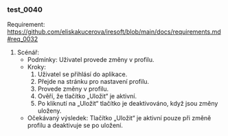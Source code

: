### test_0040

Requirement: https://github.com/eliskakucerova/iresoft/blob/main/docs/requirements.md#req_0032

1. Scénář:
   - Podmínky: Uživatel provede změny v profilu.
   - Kroky:
     1. Uživatel se přihlásí do aplikace.
     2. Přejde na stránku pro nastavení profilu.
     3. Provede změny v profilu.
     4. Ověří, že tlačítko „Uložit“ je aktivní.
     5. Po kliknutí na „Uložit“ tlačítko je deaktivováno, když jsou změny uloženy.
   - Očekávaný výsledek: Tlačítko „Uložit“ je aktivní pouze při změně profilu a deaktivuje se po uložení.